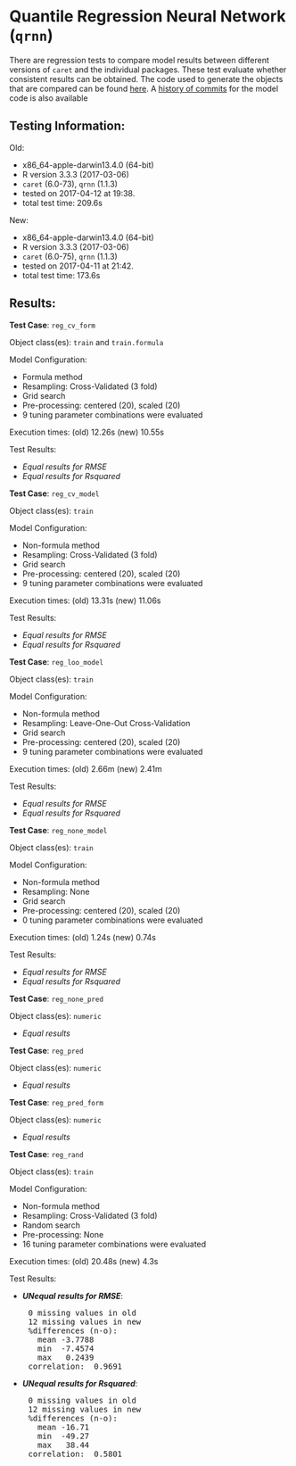 Quantile Regression Neural Network (`qrnn`)
===== 

There are regression tests to compare model results between different versions of `caret` and the individual packages. These test evaluate whether consistent results can be obtained. The code used to generate the objects that are compared can be found [here](https://github.com/topepo/caret/blob/master/RegressionTests/Code/qrnn.R).
A [history of commits](https://github.com/topepo/caret/commits/master/models/files/qrnn.R) for the model code is also available

Testing Information:
---------

Old:

 * x86_64-apple-darwin13.4.0 (64-bit)
 * R version 3.3.3 (2017-03-06)
 * `caret` (6.0-73), `qrnn` (1.1.3)
 * tested on 2017-04-12 at 19:38. 
 * total test time: 209.6s


New:

 * x86_64-apple-darwin13.4.0 (64-bit)
 * R version 3.3.3 (2017-03-06)
 * `caret` (6.0-75), `qrnn` (1.1.3)
 * tested on 2017-04-11 at 21:42. 
 * total test time: 173.6s


Results:
---------

**Test Case**: `reg_cv_form`

Object class(es): `train` and `train.formula`

Model Configuration:

 * Formula method
 * Resampling: Cross-Validated (3 fold)
 * Grid search
 * Pre-processing: centered (20), scaled (20)  
 * 9 tuning parameter combinations were evaluated


Execution times: (old) 12.26s (new) 10.55s

Test Results:

 * _Equal results for RMSE_
 * _Equal results for Rsquared_

**Test Case**: `reg_cv_model`

Object class(es): `train`

Model Configuration:

 * Non-formula method
 * Resampling: Cross-Validated (3 fold)
 * Grid search
 * Pre-processing: centered (20), scaled (20)  
 * 9 tuning parameter combinations were evaluated


Execution times: (old) 13.31s (new) 11.06s

Test Results:

 * _Equal results for RMSE_
 * _Equal results for Rsquared_

**Test Case**: `reg_loo_model`

Object class(es): `train`

Model Configuration:

 * Non-formula method
 * Resampling: Leave-One-Out Cross-Validation
 * Grid search
 * Pre-processing: centered (20), scaled (20)  
 * 9 tuning parameter combinations were evaluated


Execution times: (old) 2.66m (new) 2.41m

Test Results:

 * _Equal results for RMSE_
 * _Equal results for Rsquared_

**Test Case**: `reg_none_model`

Object class(es): `train`

Model Configuration:

 * Non-formula method
 * Resampling: None
 * Grid search
 * Pre-processing: centered (20), scaled (20)  
 * 0 tuning parameter combinations were evaluated


Execution times: (old) 1.24s (new) 0.74s

Test Results:

 * _Equal results for RMSE_
 * _Equal results for Rsquared_

**Test Case**: `reg_none_pred`

Object class(es): `numeric`

 * _Equal results_

**Test Case**: `reg_pred`

Object class(es): `numeric`

 * _Equal results_

**Test Case**: `reg_pred_form`

Object class(es): `numeric`

 * _Equal results_

**Test Case**: `reg_rand`

Object class(es): `train`

Model Configuration:

 * Non-formula method
 * Resampling: Cross-Validated (3 fold)
 * Random search
 * Pre-processing: None  
 * 16 tuning parameter combinations were evaluated


Execution times: (old) 20.48s (new) 4.3s

Test Results:

 * ***UNequal results for RMSE***:

<pre>
    0 missing values in old
    12 missing values in new
    %differences (n-o):                  
      mean -3.7788
      min  -7.4574
      max   0.2439
    correlation:  0.9691 
</pre>

 * ***UNequal results for Rsquared***:

<pre>
    0 missing values in old
    12 missing values in new
    %differences (n-o):                 
      mean -16.71
      min  -49.27
      max   38.44
    correlation:  0.5801 
</pre>


